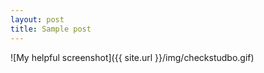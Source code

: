 ```yaml
---
layout: post
title: Sample post
---
```



![My helpful screenshot]({{ site.url }}/img/checkstudbo.gif)

